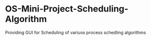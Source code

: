 # OS-Mini-Project-Scheduling-Algorithm
Providing GUI for Scheduling of variuos process schedling algorithms
